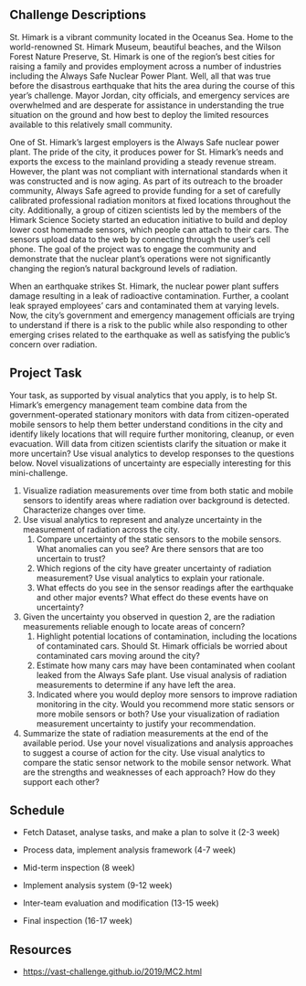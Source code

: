 ## Challenge Descriptions

St. Himark is a vibrant community located in the Oceanus Sea. Home to the world-renowned St. Himark Museum, beautiful beaches, and the Wilson Forest Nature Preserve, St. Himark is one of the region’s best cities for raising a family and provides employment across a number of industries including the Always Safe Nuclear Power Plant. Well, all that was true before the disastrous earthquake that hits the area during the course of this year’s challenge. Mayor Jordan, city officials, and emergency services are overwhelmed and are desperate for assistance in understanding the true situation on the ground and how best to deploy the limited resources available to this relatively small community.

One of St. Himark’s largest employers is the Always Safe nuclear power plant. The pride of the city, it produces power for St. Himark’s needs and exports the excess to the mainland providing a steady revenue stream. However, the plant was not compliant with international standards when it was constructed and is now aging. As part of its outreach to the broader community, Always Safe agreed to provide funding for a set of carefully calibrated professional radiation monitors at fixed locations throughout the city. Additionally, a group of citizen scientists led by the members of the Himark Science Society started an education initiative to build and deploy lower cost homemade sensors, which people can attach to their cars. The sensors upload data to the web by connecting through the user’s cell phone. The goal of the project was to engage the community and demonstrate that the nuclear plant’s operations were not significantly changing the region’s natural background levels of radiation.

When an earthquake strikes St. Himark, the nuclear power plant suffers damage resulting in a leak of radioactive contamination. Further, a coolant leak sprayed employees’ cars and contaminated them at varying levels. Now, the city’s government and emergency management officials are trying to understand if there is a risk to the public while also responding to other emerging crises related to the earthquake as well as satisfying the public’s concern over radiation.

## Project Task

Your task, as supported by visual analytics that you apply, is to help St. Himark’s emergency management team combine data from the government-operated stationary monitors with data from citizen-operated mobile sensors to help them better understand conditions in the city and identify likely locations that will require further monitoring, cleanup, or even evacuation. Will data from citizen scientists clarify the situation or make it more uncertain? Use visual analytics to develop responses to the questions below. Novel visualizations of uncertainty are especially interesting for this mini-challenge.

1. Visualize radiation measurements over time from both static and mobile sensors to identify areas where radiation over background is detected. Characterize changes over time.
1. Use visual analytics to represent and analyze uncertainty in the measurement of radiation across the city.
    1. Compare uncertainty of the static sensors to the mobile sensors. What anomalies can you see? Are there sensors that are too uncertain to trust?
    1. Which regions of the city have greater uncertainty of radiation measurement? Use visual analytics to explain your rationale.
    1. What effects do you see in the sensor readings after the earthquake and other major events? What effect do these events have on uncertainty?
1. Given the uncertainty you observed in question 2, are the radiation measurements reliable enough to locate areas of concern?
    1. Highlight potential locations of contamination, including the locations of contaminated cars. Should St. Himark officials be worried about contaminated cars moving around the city?
    1. Estimate how many cars may have been contaminated when coolant leaked from the Always Safe plant. Use visual analysis of radiation measurements to determine if any have left the area.
    1. Indicated where you would deploy more sensors to improve radiation monitoring in the city. Would you recommend more static sensors or more mobile sensors or both? Use your visualization of radiation measurement uncertainty to justify your recommendation.
1. Summarize the state of radiation measurements at the end of the available period. Use your novel visualizations and analysis approaches to suggest a course of action for the city. Use visual analytics to compare the static sensor network to the mobile sensor network. What are the strengths and weaknesses of each approach? How do they support each other?

## Schedule

*  Fetch Dataset, analyse tasks, and make a plan to solve it (2-3 week)

*  Process data, implement analysis framework (4-7 week)

*  Mid-term inspection (8 week)

*  Implement analysis system (9-12 week)

*  Inter-team evaluation and modification (13-15 week)

*  Final inspection (16-17 week)

## Resources

*  https://vast-challenge.github.io/2019/MC2.html